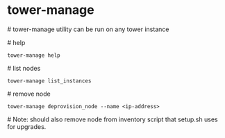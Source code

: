 # tower-manage

\# tower-manage utility can be run on any tower instance

\# help

`tower-manage help`

\# list nodes

`tower-manage list_instances`

\# remove node

`tower-manage deprovision_node --name <ip-address>`

\# Note: should also remove node from inventory script that setup.sh uses for upgrades.
